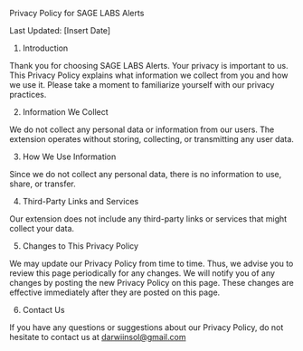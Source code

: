 Privacy Policy for SAGE LABS Alerts

Last Updated: [Insert Date]

1. Introduction

Thank you for choosing SAGE LABS Alerts. Your privacy is important to us. This Privacy Policy explains what information we collect from you and how we use it. Please take a moment to familiarize yourself with our privacy practices.

2. Information We Collect

We do not collect any personal data or information from our users. The extension operates without storing, collecting, or transmitting any user data.

3. How We Use Information

Since we do not collect any personal data, there is no information to use, share, or transfer.

4. Third-Party Links and Services

Our extension does not include any third-party links or services that might collect your data.

5. Changes to This Privacy Policy

We may update our Privacy Policy from time to time. Thus, we advise you to review this page periodically for any changes. We will notify you of any changes by posting the new Privacy Policy on this page. These changes are effective immediately after they are posted on this page.

6. Contact Us

If you have any questions or suggestions about our Privacy Policy, do not hesitate to contact us at darwiinsol@gmail.com
